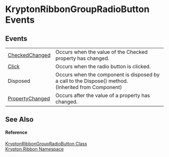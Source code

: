# KryptonRibbonGroupRadioButton Events




## Events
<table>
<tr>
<td><a href="f26ea889-12d8-20f3-899b-93d36cca21e3.md">CheckedChanged</a></td>
<td>Occurs when the value of the Checked property has changed.</td></tr>
<tr>
<td><a href="f317156f-b1e8-cfc4-1c61-d18a7e4a04f9.md">Click</a></td>
<td>Occurs when the radio button is clicked.</td></tr>
<tr>
<td>Disposed</td>
<td>Occurs when the component is disposed by a call to the Dispose() method.<br />(Inherited from Component)</td></tr>
<tr>
<td><a href="31c34c6f-797a-9837-832f-7501ae43c54c.md">PropertyChanged</a></td>
<td>Occurs after the value of a property has changed.</td></tr>
</table>

## See Also


#### Reference
<a href="5098dccc-452d-0ea5-db6e-40fc48def2a4.md">KryptonRibbonGroupRadioButton Class</a>  
<a href="1e9bc734-cff9-e9b8-f013-94cdac669794.md">Krypton.Ribbon Namespace</a>  
